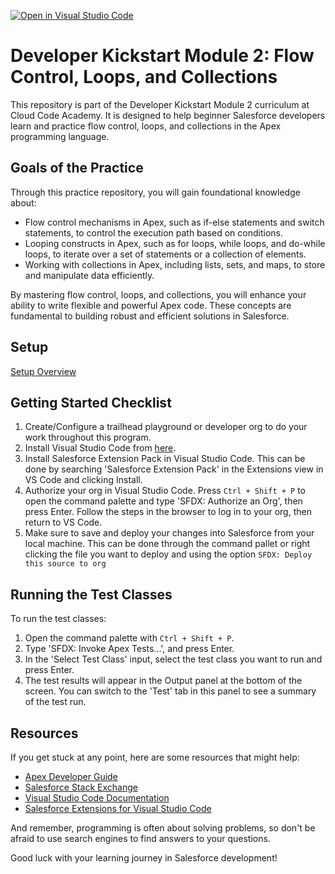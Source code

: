 [![Open in Visual Studio Code](https://classroom.github.com/assets/open-in-vscode-718a45dd9cf7e7f842a935f5ebbe5719a5e09af4491e668f4dbf3b35d5cca122.svg)](https://classroom.github.com/online_ide?assignment_repo_id=15037714&assignment_repo_type=AssignmentRepo)

# Developer Kickstart Module 2: Flow Control, Loops, and Collections

This repository is part of the Developer Kickstart Module 2 curriculum at Cloud Code Academy. It is designed to help beginner Salesforce developers learn and practice flow control, loops, and collections in the Apex programming language.

## Goals of the Practice

Through this practice repository, you will gain foundational knowledge about:

- Flow control mechanisms in Apex, such as if-else statements and switch statements, to control the execution path based on conditions.
- Looping constructs in Apex, such as for loops, while loops, and do-while loops, to iterate over a set of statements or a collection of elements.
- Working with collections in Apex, including lists, sets, and maps, to store and manipulate data efficiently.

By mastering flow control, loops, and collections, you will enhance your ability to write flexible and powerful Apex code. These concepts are fundamental to building robust and efficient solutions in Salesforce.

## Setup
[Setup Overview](https://learn.cloudcodeacademy.com/courses/salesforce-developer-kickstart-program/lectures/47317682)

## Getting Started Checklist
1. Create/Configure a trailhead playground or developer org to do your work throughout this program.
2. Install Visual Studio Code from [here](https://code.visualstudio.com/download).
3. Install Salesforce Extension Pack in Visual Studio Code. This can be done by searching 'Salesforce Extension Pack' in the Extensions view in VS Code and clicking Install.
4. Authorize your org in Visual Studio Code. Press `Ctrl + Shift + P` to open the command palette and type 'SFDX: Authorize an Org', then press Enter. Follow the steps in the browser to log in to your org, then return to VS Code.
5. Make sure to save and deploy your changes into Salesforce from your local machine. This can be done through the command pallet or right clicking the file you want to deploy and using the option `SFDX: Deploy this source to org`

## Running the Test Classes

To run the test classes:

1. Open the command palette with `Ctrl + Shift + P`.
2. Type 'SFDX: Invoke Apex Tests...', and press Enter.
3. In the 'Select Test Class' input, select the test class you want to run and press Enter.
4. The test results will appear in the Output panel at the bottom of the screen. You can switch to the 'Test' tab in this panel to see a summary of the test run.

## Resources

If you get stuck at any point, here are some resources that might help:

- [Apex Developer Guide](https://developer.salesforce.com/docs/atlas.en-us.apexcode.meta/apexcode/apex_dev_guide.htm)
- [Salesforce Stack Exchange](https://salesforce.stackexchange.com/)
- [Visual Studio Code Documentation](https://code.visualstudio.com/docs)
- [Salesforce Extensions for Visual Studio Code](https://developer.salesforce.com/tools/vscode/)

And remember, programming is often about solving problems, so don't be afraid to use search engines to find answers to your questions.

Good luck with your learning journey in Salesforce development!